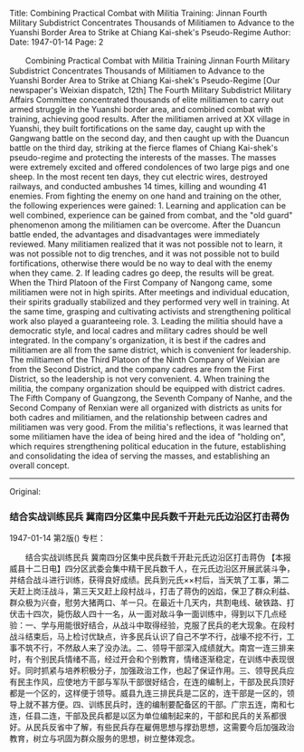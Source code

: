 Title: Combining Practical Combat with Militia Training: Jinnan Fourth Military Subdistrict Concentrates Thousands of Militiamen to Advance to the Yuanshi Border Area to Strike at Chiang Kai-shek's Pseudo-Regime
Author:
Date: 1947-01-14
Page: 2

　　Combining Practical Combat with Militia Training
    Jinnan Fourth Military Subdistrict Concentrates Thousands of Militiamen to Advance to the Yuanshi Border Area to Strike at Chiang Kai-shek's Pseudo-Regime
    [Our newspaper's Weixian dispatch, 12th] The Fourth Military Subdistrict Military Affairs Committee concentrated thousands of elite militiamen to carry out armed struggle in the Yuanshi border area, and combined combat with training, achieving good results. After the militiamen arrived at XX village in Yuanshi, they built fortifications on the same day, caught up with the Gangwang battle on the second day, and then caught up with the Duancun battle on the third day, striking at the fierce flames of Chiang Kai-shek's pseudo-regime and protecting the interests of the masses. The masses were extremely excited and offered condolences of two large pigs and one sheep. In the most recent ten days, they cut electric wires, destroyed railways, and conducted ambushes 14 times, killing and wounding 41 enemies. From fighting the enemy on one hand and training on the other, the following experiences were gained: 1. Learning and application can be well combined, experience can be gained from combat, and the "old guard" phenomenon among the militiamen can be overcome. After the Duancun battle ended, the advantages and disadvantages were immediately reviewed. Many militiamen realized that it was not possible not to learn, it was not possible not to dig trenches, and it was not possible not to build fortifications, otherwise there would be no way to deal with the enemy when they came. 2. If leading cadres go deep, the results will be great. When the Third Platoon of the First Company of Nangong came, some militiamen were not in high spirits. After meetings and individual education, their spirits gradually stabilized and they performed very well in training. At the same time, grasping and cultivating activists and strengthening political work also played a guaranteeing role. 3. Leading the militia should have a democratic style, and local cadres and military cadres should be well integrated. In the company's organization, it is best if the cadres and militiamen are all from the same district, which is convenient for leadership. The militiamen of the Third Platoon of the Ninth Company of Weixian are from the Second District, and the company cadres are from the First District, so the leadership is not very convenient. 4. When training the militia, the company organization should be equipped with district cadres. The Fifth Company of Guangzong, the Seventh Company of Nanhe, and the Second Company of Renxian were all organized with districts as units for both cadres and militiamen, and the relationship between cadres and militiamen was very good. From the militia's reflections, it was learned that some militiamen have the idea of being hired and the idea of "holding on", which requires strengthening political education in the future, establishing and consolidating the idea of serving the masses, and establishing an overall concept.



<hr /> 

Original: 


### 结合实战训练民兵  冀南四分区集中民兵数千开赴元氏边沿区打击蒋伪

1947-01-14
第2版()
专栏：

　　结合实战训练民兵
    冀南四分区集中民兵数千开赴元氏边沿区打击蒋伪
    【本报威县十二日电】四分区武委会集中精干民兵数千人，在元氏边沿区开展武装斗争，并结合战斗进行训练，获得良好成绩。民兵到元氏××村后，当天筑了工事，第二天赶上岗汪战斗，第三天又赶上段村战斗，打击了蒋伪的凶焰，保卫了群众利益、群众极为兴奋，慰劳大猪两口、羊一只。在最近十几天内，共割电线、破铁路、打伏击十四次，毙伤敌人四十一名，从一面对敌斗争一面训练中，得到以下几点经验：一、学与用能很好结合，从战斗中取得经验，克服了民兵的老大现象。在段村战斗结束后，马上检讨优缺点，许多民兵认识了自己不学不行，战壕不挖不行，工事不筑不行，不然敌人来了没办法。二、领导干部深入成绩就大。南宫一连三排来时，有个别民兵情绪不高，经过开会和个别教育，情绪逐渐稳定，在训练中表现很好。同时抓紧与培养积极分子，加强政治工作，也起了保证作用。三、领导民兵应有民主作风，应使地方干部与军队干部很好结合，在连的编制上，干部及民兵顶好都是一个区的，这样便于领导。威县九连三排民兵是二区的，连干部是一区的，领导上就不甚方便。四、训练民兵时，连的编制要配备区的干部。广宗五连，南和七连，任县二连，干部及民兵都是以区为单位编制起来的，干部和民兵的关系都很好。从民兵反省中了解，有些民兵存在雇佣思想与撑劲思想，这需要今后加强政治教育，树立与巩固为群众服务的思想，树立整体观念。
